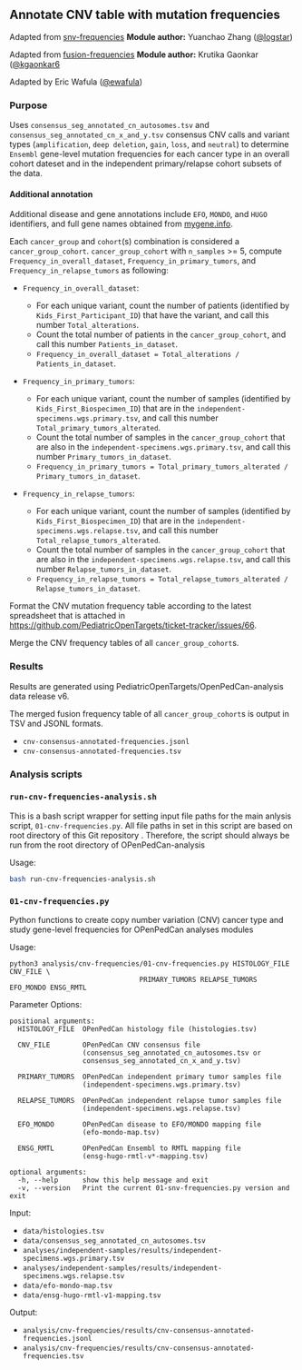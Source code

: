 ## Annotate CNV table with mutation frequencies

Adapted from [snv-frequencies](https://github.com/logstar/OpenPedCan-analysis/tree/snv-freq/analyses/snv-frequencies)
**Module author:** Yuanchao Zhang ([@logstar](https://github.com/logstar))

Adapted from [fusion-frequencies](https://github.com/PediatricOpenTargets/OpenPedCan-analysis/tree/kgaonkar6/fusion_freq/analyses/fusion-frequencies)
**Module author:** Krutika Gaonkar ([@kgaonkar6](https://github.com/logstar)

Adapted by Eric Wafula ([@ewafula](https://github.com/ewafula)) 

### Purpose
Uses `consensus_seg_annotated_cn_autosomes.tsv` and `consensus_seg_annotated_cn_x_and_y.tsv` consensus CNV calls and variant types (`amplification`, `deep deletion`, `gain`, `loss`, and `neutral`) to determine `Ensembl` gene-level mutation frequencies for each cancer type in an overall cohort dateset and in the independent primary/relapse cohort subsets of the data.


#### Additional annotation

Additional disease and  gene annotations include `EFO`, `MONDO`, and `HUGO` identifiers, and full gene names obtained from [mygene.info](http://mygene.info/about).

Each `cancer_group` and `cohort`(s) combination is considered a `cancer_group_cohort`. `cancer_group_cohort` with `n_samples` >= 5, compute `Frequency_in_overall_dataset`, `Frequency_in_primary_tumors`, and `Frequency_in_relapse_tumors` as following:

- `Frequency_in_overall_dataset`:
  - For each unique variant, count the number of patients (identified by `Kids_First_Participant_ID`) that have the variant, and call this number `Total_alterations`.
  - Count the total number of patients in the `cancer_group_cohort`, and call this number `Patients_in_dataset`.
  - `Frequency_in_overall_dataset = Total_alterations / Patients_in_dataset`.

- `Frequency_in_primary_tumors`:
  - For each unique variant, count the number of samples (identified by `Kids_First_Biospecimen_ID`) that are in the `independent-specimens.wgs.primary.tsv`, and call this number `Total_primary_tumors_alterated`.
  - Count the total number of samples in the `cancer_group_cohort` that are also in the `independent-specimens.wgs.primary.tsv`, and call this number `Primary_tumors_in_dataset`.
  - `Frequency_in_primary_tumors = Total_primary_tumors_alterated / Primary_tumors_in_dataset`.

- `Frequency_in_relapse_tumors`:
  - For each unique variant, count the number of samples (identified by `Kids_First_Biospecimen_ID`) that are in the `independent-specimens.wgs.relapse.tsv`, and call this number `Total_relapse_tumors_alterated`.
  - Count the total number of samples in the `cancer_group_cohort` that are also in the `independent-specimens.wgs.relapse.tsv`, and call this number `Relapse_tumors_in_dataset`.
  - `Frequency_in_relapse_tumors = Total_relapse_tumors_alterated / Relapse_tumors_in_dataset`.

Format the CNV mutation frequency table according to the latest spreadsheet that is attached in <https://github.com/PediatricOpenTargets/ticket-tracker/issues/66>.

Merge the CNV frequency tables of all `cancer_group_cohort`s.

### Results

Results are generated using PediatricOpenTargets/OpenPedCan-analysis data release v6.

The merged fusion frequency table of all `cancer_group_cohort`s is output in TSV and JSONL formats.

- `cnv-consensus-annotated-frequencies.jsonl`
- `cnv-consensus-annotated-frequencies.tsv`

### Analysis scripts

### `run-cnv-frequencies-analysis.sh`
This is a bash script wrapper for setting input file paths for the main anlysis script, `01-cnv-frequencies.py`. All file paths in set in this script are based on root directory of this Git repository . Therefore, the script should always be run from the root directory of OPenPedCan-analysis


Usage:
```bash
bash run-cnv-frequencies-analysis.sh

```

### `01-cnv-frequencies.py`
Python functions to create copy number variation (CNV) cancer type and study gene-level frequencies for OPenPedCan analyses modules


Usage:
```
python3 analysis/cnv-frequencies/01-cnv-frequencies.py HISTOLOGY_FILE CNV_FILE \
                                PRIMARY_TUMORS RELAPSE_TUMORS EFO_MONDO ENSG_RMTL
```

Parameter Options:
```
positional arguments:
  HISTOLOGY_FILE  OPenPedCan histology file (histologies.tsv)
                  
  CNV_FILE        OPenPedCan CNV consensus file 
                  (consensus_seg_annotated_cn_autosomes.tsv or
                  consensus_seg_annotated_cn_x_and_y.tsv)
                  
  PRIMARY_TUMORS  OPenPedCan independent primary tumor samples file 
                  (independent-specimens.wgs.primary.tsv)
                  
  RELAPSE_TUMORS  OPenPedCan independent relapse tumor samples file 
                  (independent-specimens.wgs.relapse.tsv)
                  
  EFO_MONDO       OPenPedCan disease to EFO/MONDO mapping file 
                  (efo-mondo-map.tsv)
                  
  ENSG_RMTL       OPenPedCan Ensembl to RMTL mapping file 
                  (ensg-hugo-rmtl-v*-mapping.tsv)
                  
optional arguments:
  -h, --help      show this help message and exit
  -v, --version   Print the current 01-snv-frequencies.py version and exit
```

Input:

- `data/histologies.tsv`
- `data/consensus_seg_annotated_cn_autosomes.tsv`
- `analyses/independent-samples/results/independent-specimens.wgs.primary.tsv`
- `analyses/independent-samples/results/independent-specimens.wgs.relapse.tsv`
- `data/efo-mondo-map.tsv`
- `data/ensg-hugo-rmtl-v1-mapping.tsv`

Output:
- `analysis/cnv-frequencies/results/cnv-consensus-annotated-frequencies.jsonl`
- `analysis/cnv-frequencies/results/cnv-consensus-annotated-frequencies.tsv`